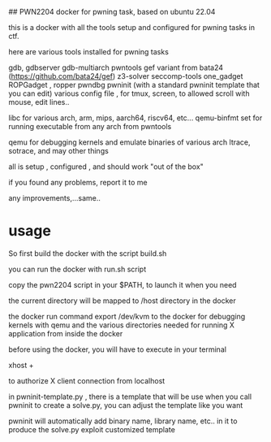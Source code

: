 ## PWN2204 docker for pwning task,  based on ubuntu 22.04

this is a docker with all the tools setup and configured for pwning tasks in ctf.

here are various tools installed for pwning tasks

gdb, gdbserver  gdb-multiarch
pwntools
gef variant from bata24 (<https://github.com/bata24/gef>)
z3-solver
seccomp-tools
one_gadget
ROPGadget , ropper
pwndbg
pwninit (with a standard pwninit template that you can edit)
various config file , for tmux, screen, to allowed scroll with mouse, edit lines..

libc for various arch,  arm, mips, aarch64, riscv64, etc...
qemu-binfmt set for running executable from any arch from pwntools

qemu for debugging kernels and emulate binaries of various arch
ltrace, sotrace, 
and may other things

all is setup , configured , and should work "out of the box"

if you found any problems, report it to me

any improvements,...same..


# usage

So first build the docker with the script build.sh

you can run the docker with run.sh script

copy the pwn2204  script in your $PATH, to launch it when you need

the current directory will be mapped to /host directory in the docker

the docker run command export /dev/kvm to the docker for debugging kernels with qemu
and the various directories needed for running X application from inside the docker

before using the docker, you will have to execute in your terminal

xhost +

to authorize X client connection from localhost

in pwninit-template.py , there is a template that will be use when you call pwninit to create a solve.py, you can adjust the template like you want

pwninit will automatically add binary name, library name, etc.. in it to produce the solve.py exploit customized template
